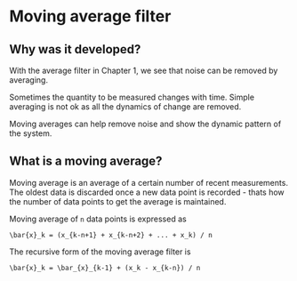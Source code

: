 # Moving average filter

## Why was it developed?

With the average filter in Chapter 1, we see that noise can be removed by averaging.

Sometimes the quantity to be measured changes with time.
Simple averaging is not ok as all the dynamics of change are removed.

Moving averages can help remove noise and show the dynamic pattern of the system.

## What is a moving average?

Moving average is an average of a certain number of recent measurements.
The oldest data is discarded once a new data point is recorded - 
thats how the number of data points to get the average is maintained.

Moving average of `n` data points is expressed as 
```
\bar{x}_k = (x_{k-n+1} + x_{k-n+2} + ... + x_k) / n
```
The recursive form of the moving average filter is
```
\bar{x}_k = \bar_{x}_{k-1} + (x_k - x_{k-n}) / n
```

